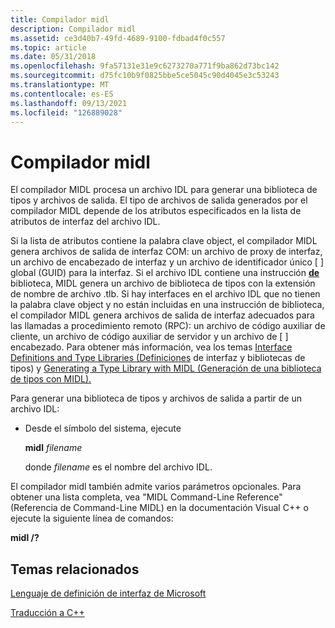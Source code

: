 ```yaml
---
title: Compilador midl
description: Compilador midl
ms.assetid: ce3d40b7-49fd-4689-9100-fdbad4f0c557
ms.topic: article
ms.date: 05/31/2018
ms.openlocfilehash: 9fa57131e31e9c6273270a771f9ba862d73bc142
ms.sourcegitcommit: d75fc10b9f0825bbe5ce5045c90d4045e3c53243
ms.translationtype: MT
ms.contentlocale: es-ES
ms.lasthandoff: 09/13/2021
ms.locfileid: "126889028"
---
```

# <a name="midl-compiler"></a>Compilador midl

El compilador MIDL procesa un archivo IDL para generar una biblioteca de tipos y archivos de salida. El tipo de archivos de salida generados por el compilador MIDL depende de los atributos especificados en la lista de atributos de interfaz del archivo IDL.

Si la lista de atributos contiene la palabra clave object, el compilador MIDL genera archivos de salida de interfaz COM: un archivo de proxy de interfaz, un archivo de encabezado de interfaz y un archivo de identificador único \[ [](/windows/desktop/Midl/object) \] global (GUID) para la interfaz. Si el archivo IDL contiene una instrucción [**de**](/windows/desktop/Midl/library) biblioteca, MIDL genera un archivo de biblioteca de tipos con la extensión de nombre de archivo .tlb. Si hay interfaces en el archivo IDL que no tienen la palabra clave object y no están incluidas en una instrucción de biblioteca, el compilador MIDL genera archivos de salida de interfaz adecuados para las llamadas a procedimiento remoto (RPC): un archivo de código auxiliar de cliente, un archivo de código auxiliar de servidor y un archivo de \[  \] encabezado.  Para obtener más información, vea los temas [Interface Definitions and Type Libraries (Definiciones](/windows/desktop/Midl/interface-definitions-and-type-libraries) de interfaz y bibliotecas de tipos) y [Generating a Type Library with MIDL (Generación de una biblioteca de tipos con MIDL).](/windows/desktop/Midl/generating-a-type-library-with-midl-2)

Para generar una biblioteca de tipos y archivos de salida a partir de un archivo IDL:

-   Desde el símbolo del sistema, ejecute

    **midl** *filename*

    donde *filename* es el nombre del archivo IDL.

El compilador midl también admite varios parámetros opcionales. Para obtener una lista completa, vea "MIDL Command-Line Reference" (Referencia de Command-Line MIDL) en la documentación Visual C++ o ejecute la siguiente línea de comandos:

**midl /?**

## <a name="related-topics"></a>Temas relacionados

<dl> <dt>

[Lenguaje de definición de interfaz de Microsoft](/windows/desktop/Midl/midl-start-page)
</dt> <dt>

[Traducción a C++](translating-to-c--.md)
</dt> </dl>

 

 